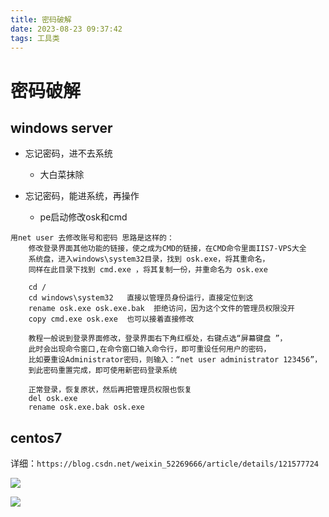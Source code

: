 ```yaml
---
title: 密码破解
date: 2023-08-23 09:37:42
tags: 工具类
---
```

# 密码破解

## windows server

* 忘记密码，进不去系统
  * 大白菜抹除

* 忘记密码，能进系统，再操作
  * pe启动修改osk和cmd

```
用net user 去修改账号和密码 思路是这样的：
    修改登录界面其他功能的链接，使之成为CMD的链接，在CMD命令里面IIS7-VPS大全
	系统盘，进入windows\system32目录，找到 osk.exe，将其重命名，
    同样在此目录下找到 cmd.exe ，将其复制一份，并重命名为 osk.exe

    cd /
    cd windows\system32   直接以管理员身份运行，直接定位到这
    rename osk.exe osk.exe.bak  拒绝访问，因为这个文件的管理员权限没开
    copy cmd.exe osk.exe  也可以接着直接修改

	教程一般说到登录界面修改，登录界面右下角红框处，右键点选“屏幕键盘 ”，
    此时会出现命令窗口,在命令窗口输入命令行，即可重设任何用户的密码，
    比如要重设Administrator密码，则输入：“net user administrator 123456”，
    到此密码重置完成，即可使用新密码登录系统
	
	正常登录，恢复原状，然后再把管理员权限也恢复
	del osk.exe
	rename osk.exe.bak osk.exe
```


## centos7

详细：`https://blog.csdn.net/weixin_52269666/article/details/121577724`



![](https://s1.ax1x.com/2023/08/23/pPJTYOH.png)

![](https://s1.ax1x.com/2023/08/23/pPJTNmd.png)